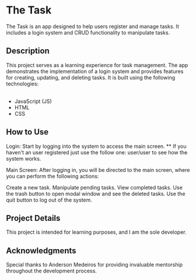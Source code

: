 <h1> The Task  </h1>

The Task is an app designed to help users register and manage tasks. It includes a login system and CRUD functionality to manipulate tasks.

<h2> Description </h2>
This project serves as a learning experience for task management. The app demonstrates the implementation of a login system and provides features for creating, updating, and deleting tasks. It is built using the following technologies:
<br></br>

- JavaScript (JS)
- HTML
- CSS

<h2> How to Use </h2>

Login: Start by logging into the system to access the main screen.
** If you haven't an user registered just use the follow one: user/user to see how the system works.

Main Screen: After logging in, you will be directed to the main screen, where you can perform the following actions:

Create a new task.
Manipulate pending tasks.
View completed tasks.
Use the trash button to open modal window and see the deleted tasks.
Use the quit button to log out of the system.

<h2> Project Details </h2>

This project is intended for learning purposes, and I am the sole developer.

<h2> Acknowledgments </h2>
Special thanks to Anderson Medeiros for providing invaluable mentorship throughout the development process.
